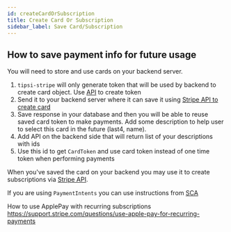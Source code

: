 ```yaml
---
id: createCardOrSubscription
title: Create Card Or Subscription
sidebar_label: Save Card/Subscription
---
```


## How to save payment info for future usage

You will need to store and use cards on your backend server.


1. `tipsi-stripe` will only generate token that will be used by backend to create card object. Use [API](./createtokenwithcard.html) to create token
2. Send it to your backend server where it can save it using [Stripe API to create card](https://stripe.com/docs/api/cards/create)
3. Save response in your database and then you will be able to reuse saved card token to make payments. Add some description to help user to select this card in the future (last4, name).
4. Add API on the backend side that will return list of your descriptions with ids
5. Use this id to get `CardToken` and use card token instead of one time token when performing payments


When you've saved the card on your backend you may use it to create subscriptions via [Stripe API](https://stripe.com/docs/billing/subscriptions/creating).

If you are using `PaymentIntents` you can use instructions from [SCA](./paymentIntents.html#the-user-is-saving-a-card-for-future-use)

How to use ApplePay with recurring subscriptions https://support.stripe.com/questions/use-apple-pay-for-recurring-payments

